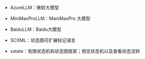 - AzureLLM：微软大模型
- MiniMaxProLLM：ManiMaxPro 大模型
- BaiduLLM：Baidu大模型

- SCXML：状态图可扩展标记语言
- xstate：有限状态机和状态图框架；预览状态机以及查看状态流转